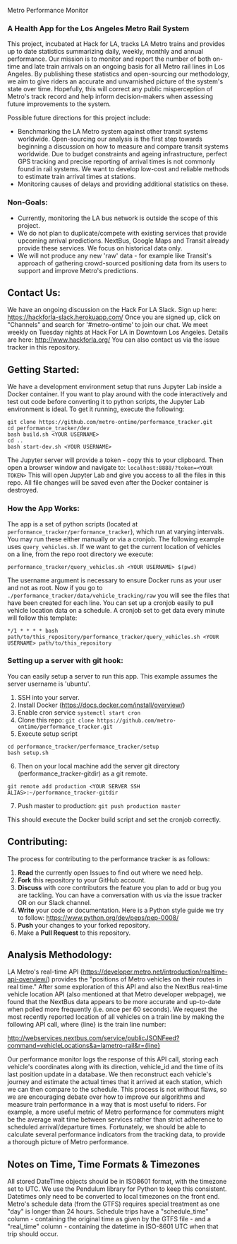  Metro Performance Monitor

### A Health App for the Los Angeles Metro Rail System

This project, incubated at Hack for LA, tracks LA Metro trains and provides up to date statistics summarizing daily, weekly, monthly and annual performance. Our mission is to monitor and report the number of both on-time and late train arrivals on an ongoing basis for all Metro rail lines in Los Angeles. By publishing these statistics and open-sourcing our methodology, we aim to give riders an accurate and unvarnished picture of the system's state over time. Hopefully, this will correct any public misperception of Metro's track record and help inform decision-makers when assessing future improvements to the system.

Possible future directions for this project include:
 - Benchmarking the LA Metro system against other transit systems worldwide. Open-sourcing our analysis is the first step towards beginning a discussion on how to measure and compare transit systems worldwide. Due to budget constraints and ageing infrastructure, perfect GPS tracking and precise reporting of arrival times is not commonly found in rail systems. We want to develop low-cost and reliable methods to estimate train arrival times at stations. 
 - Monitoring causes of delays and providing additional statistics on these.

### Non-Goals:
- Currently, monitoring the LA bus network is outside the scope of this project. 
- We do not plan to duplicate/compete with existing services that provide upcoming arrival predictions. NextBus, Google Maps and Transit already provide these services. We focus on historical data only.
 - We will not produce any new 'raw' data - for example like Transit's approach of gathering crowd-sourced positioning data from its users to support and improve Metro's predictions.

## Contact Us:

We have an ongoing discussion on the Hack For LA Slack. Sign up here: https://hackforla-slack.herokuapp.com/
Once you are signed up, click on "Channels" and search for '#metro-ontime' to join our chat.
We meet weekly on Tuesday nights at Hack For LA in Downtown Los Angeles. Details are here: http://www.hackforla.org/
You can also contact us via the issue tracker in this repository.

## Getting Started:

We have a development environment setup that runs Jupyter Lab inside a Docker container. 
If you want to play around with the code interactively and test out code before converting it to python scripts,
the Jupyter Lab environment is ideal. To get it running, execute the following:
```
git clone https://github.com/metro-ontime/performance_tracker.git
cd performance_tracker/dev
bash build.sh <YOUR USERNAME>
cd ..
bash start-dev.sh <YOUR USERNAME>
```
The Jupyter server will provide a token - copy this to your clipboard.
Then open a browser window and navigate to:
`localhost:8888/?token=<YOUR TOKEN>`
This will open Jupyter Lab and give you access to all the files in this repo. 
All file changes will be saved even after the Docker container is destroyed.

### How the App Works:

The app is a set of python scripts (located at `performance_tracker/performance_tracker`), which run at varying intervals. 
You may run these either manually or via a cronjob. The following example uses `query_vehicles.sh`.
If we want to get the current location of vehicles on a line, from the repo root directory we execute:
```
performance_tracker/query_vehicles.sh <YOUR USERNAME> $(pwd)
```

The username argument is necessary to ensure Docker runs as your user and not as root.
Now if you go to `./performance_tracker/data/vehicle_tracking/raw` you will see the files that have been created for each line.
You can set up a cronjob easily to pull vehicle location data on a schedule. A cronjob set to get data every minute will follow this template:
```
*/1 * * * * bash path/to/this_repository/performance_tracker/query_vehicles.sh <YOUR USERNAME> path/to/this_repository
```

### Setting up a server with git hook:

You can easily setup a server to run this app. This example assumes the server username is 'ubuntu'.
1. SSH into your server.
2. Install Docker (https://docs.docker.com/install/overview/)
3. Enable cron service
`systemctl start cron`
4. Clone this repo:
`git clone https://github.com/metro-ontime/performance_tracker.git`
5. Execute setup script
```
cd performance_tracker/performance_tracker/setup
bash setup.sh
```
6. Then on your local machine add the server git directory (performance_tracker-gitdir) as a git remote.
```
git remote add production <YOUR SERVER SSH ALIAS>:~/performance_tracker-gitdir
```
7. Push master to production:
`git push production master`

This should execute the Docker build script and set the cronjob correctly.


## Contributing:

The process for contributing to the performance tracker is as follows:
1. **Read** the currently open Issues to find out where we need help.
2. **Fork** this repository to your GitHub account.
3. **Discuss** with core contributors the feature you plan to add or bug you are tackling. You can have a conversation with us via the issue tracker OR on our Slack channel.
4. **Write** your code or documentation. Here is a Python style guide we try to follow: https://www.python.org/dev/peps/pep-0008/
5. **Push** your changes to your forked repository.
6. Make a **Pull Request** to this repository.

## Analysis Methodology:

LA Metro's real-time API (https://developer.metro.net/introduction/realtime-api-overview/) provides the "positions of Metro vehicles on their routes in real time." After some exploration of this API and also the NextBus real-time vehicle location API (also mentioned at that Metro developer webpage), we found that the NextBus data appears to be more accurate and up-to-date when polled more frequently (i.e. once per 60 seconds). We request the most recently reported location of all vehicles on a train line by making the following API call, where {line} is the train line number:

http://webservices.nextbus.com/service/publicJSONFeed?command=vehicleLocations&a=lametro-rail&r={line}

Our performance monitor logs the response of this API call, storing each vehicle's coordinates along with its direction, vehicle_id and the time of its last position update in a database. We then reconstruct each vehicle's journey and estimate the actual times that it arrived at each station, which we can then compare to the schedule. This process is not without flaws, so we are encouraging debate over how to improve our algorithms and measure train performance in a way that is most useful to riders. For example, a more useful metric of Metro performance for commuters might be the average wait time between services rather than strict adherence to scheduled arrival/departure times. Fortunately, we should be able to calculate several performance indicators from the tracking data, to provide a thorough picture of Metro performance.

## Notes on Time, Time Formats & Timezones

All stored DateTime objects should be in ISO8601 format, with the timezone set to UTC. We use the Pendulum library for Python to keep this consistent. Datetimes only need to be converted to local timezones on the front end. Metro's schedule data (from the GTFS) requires special treatment as one "day" is longer than 24 hours. Schedule trips have a "schedule_time" column - containing the original time as given by the GTFS file - and a "real_time" column - containing the datetime in ISO-8601 UTC when that trip should occur.

